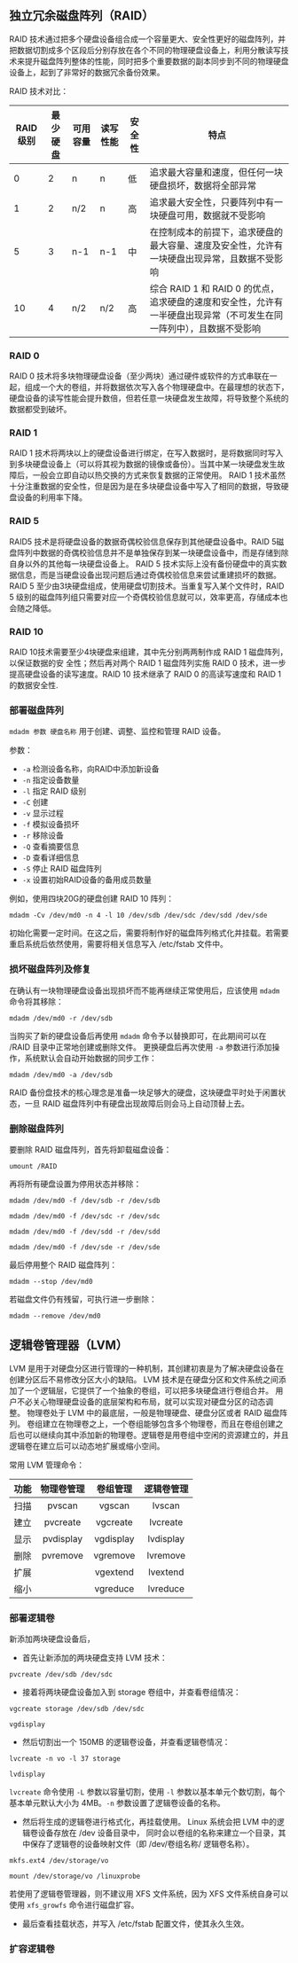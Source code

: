 ## 独立冗余磁盘阵列（RAID）
RAID 技术通过把多个硬盘设备组合成一个容量更大、安全性更好的磁盘阵列，并把数据切割成多个区段后分别存放在各个不同的物理硬盘设备上，利用分散读写技术来提升磁盘阵列整体的性能，同时把多个重要数据的副本同步到不同的物理硬盘设备上，起到了非常好的数据冗余备份效果。

RAID 技术对比：

|RAID级别|最少硬盘|可用容量|读写性能|安全性|特点|
|---|---|---|---|---|---|
|0|2|n|n|低|追求最大容量和速度，但任何一块硬盘损坏，数据将全部异常|
|1|2|n/2|n|高|追求最大安全性，只要阵列中有一块硬盘可用，数据就不受影响|
|5|3|n-1|n-1|中|在控制成本的前提下，追求硬盘的最大容量、速度及安全性，允许有一块硬盘出现异常，且数据不受影响|
|10|4|n/2|n/2|高|综合 RAID 1 和 RAID 0 的优点，追求硬盘的速度和安全性，允许有一半硬盘出现异常（不可发生在同一阵列中），且数据不受影响|

### RAID 0
RAID 0 技术将多块物理硬盘设备（至少两块）通过硬件或软件的方式串联在一起，组成一个大的卷组，并将数据依次写入各个物理硬盘中。在最理想的状态下，硬盘设备的读写性能会提升数倍，但若任意一块硬盘发生故障，将导致整个系统的数据都受到破坏。

### RAID 1
RAID 1 技术将两块以上的硬盘设备进行绑定，在写入数据时，是将数据同时写入到多块硬盘设备上（可以将其视为数据的镜像或备份）。当其中某一块硬盘发生故障后，一般会立即自动以热交换的方式来恢复数据的正常使用。
RAID 1 技术虽然十分注重数据的安全性，但是因为是在多块硬盘设备中写入了相同的数据，导致硬盘设备的利用率下降。

### RAID 5
RAID5 技术是将硬盘设备的数据奇偶校验信息保存到其他硬盘设备中。RAID 5磁盘阵列中数据的奇偶校验信息并不是单独保存到某一块硬盘设备中，而是存储到除自身以外的其他每一块硬盘设备上。
RAID 5 技术实际上没有备份硬盘中的真实数据信息，而是当硬盘设备出现问题后通过奇偶校验信息来尝试重建损坏的数据。
RAID 5 至少由3块硬盘组成，使用硬盘切割技术。当重复写入某个文件时，RAID 5 级别的磁盘阵列组只需要对应一个奇偶校验信息就可以，效率更高，存储成本也会随之降低。

### RAID 10
RAID 10技术需要至少4块硬盘来组建，其中先分别两两制作成 RAID 1 磁盘阵列，以保证数据的安 全性；然后再对两个 RAID 1 磁盘阵列实施 RAID 0 技术，进一步提高硬盘设备的读写速度。RAID 10 技术继承了 RAID 0 的高读写速度和 RAID 1 的数据安全性.

### 部署磁盘阵列
`mdadm 参数 硬盘名称`
用于创建、调整、监控和管理 RAID 设备。

参数：
- `-a` 检测设备名称，向RAID中添加新设备
- `-n` 指定设备数量
- `-l` 指定 RAID 级别
- `-C` 创建
- `-v` 显示过程
- `-f` 模拟设备损坏
- `-r` 移除设备
- `-Q` 查看摘要信息
- `-D` 查看详细信息
- `-S` 停止 RAID 磁盘阵列
- `-x` 设置初始RAID设备的备用成员数量 

例如，使用四块20G的硬盘创建 RAID 10 阵列：
```Shell
mdadm -Cv /dev/md0 -n 4 -l 10 /dev/sdb /dev/sdc /dev/sdd /dev/sde
```
初始化需要一定时间。在这之后，需要将制作好的磁盘阵列格式化并挂载。若需要重启系统后依然使用，需要将相关信息写入 /etc/fstab 文件中。

### 损坏磁盘阵列及修复
在确认有一块物理硬盘设备出现损坏而不能再继续正常使用后，应该使用 `mdadm` 命令将其移除：
```Shell
mdadm /dev/md0 -r /dev/sdb
```
当购买了新的硬盘设备后再使用 `mdadm` 命令予以替换即可，在此期间可以在 /RAID 目录中正常地创建或删除文件。
更换硬盘后再次使用 `-a` 参数进行添加操作，系统默认会自动开始数据的同步工作：
```Shell
mdadm /dev/md0 -a /dev/sdb
```

RAID 备份盘技术的核心理念是准备一块足够大的硬盘，这块硬盘平时处于闲置状态，一旦 RAID 磁盘阵列中有硬盘出现故障后则会马上自动顶替上去。

### 删除磁盘阵列
要删除 RAID 磁盘阵列，首先将卸载磁盘设备：
```Shell
umount /RAID
```
再将所有硬盘设置为停用状态并移除：
```Shell
mdadm /dev/md0 -f /dev/sdb -r /dev/sdb

mdadm /dev/md0 -f /dev/sdc -r /dev/sdc

mdadm /dev/md0 -f /dev/sdd -r /dev/sdd

mdadm /dev/md0 -f /dev/sde -r /dev/sde
```
最后停用整个 RAID 磁盘阵列：
```Shell
mdadm --stop /dev/md0
```
若磁盘文件仍有残留，可执行进一步删除：
```Shell
mdadm --remove /dev/md0
```



## 逻辑卷管理器（LVM）
LVM 是用于对硬盘分区进行管理的一种机制，其创建初衷是为了解决硬盘设备在创建分区后不易修改分区大小的缺陷。
LVM 技术是在硬盘分区和文件系统之间添加了一个逻辑层，它提供了一个抽象的卷组，可以把多块硬盘进行卷组合并。 用户不必关心物理硬盘设备的底层架构和布局，就可以实现对硬盘分区的动态调 整。
物理卷处于 LVM 中的最底层，一般是物理硬盘、硬盘分区或者 RAID 磁盘阵列。 卷组建立在物理卷之上，一个卷组能够包含多个物理卷，而且在卷组创建之后也可以继续向其中添加新的物理卷。逻辑卷是用卷组中空闲的资源建立的，并且逻辑卷在建立后可以动态地扩展或缩小空间。

常用 LVM 管理命令：

|功能|物理卷管理|卷组管理|逻辑卷管理|
|:---:|:---:|:---:|:---:|
|扫描|pvscan|vgscan|lvscan|
|建立|pvcreate|vgcreate|lvcreate|
|显示|pvdisplay|vgdisplay|lvdisplay|
|删除|pvremove|vgremove|lvremove|
|扩展||vgextend|lvextend|
|缩小||vgreduce|lvreduce|

### 部署逻辑卷
新添加两块硬盘设备后，
- 首先让新添加的两块硬盘支持 LVM 技术：
```Shell
pvcreate /dev/sdb /dev/sdc
```
- 接着将两块硬盘设备加入到 storage 卷组中，并查看卷组情况：
```Shell
vgcreate storage /dev/sdb /dev/sdc

vgdisplay
```
- 然后切割出一个 150MB 的逻辑卷设备，并查看逻辑卷情况：
```Shell
lvcreate -n vo -l 37 storage

lvdisplay
```
`lvcreate` 命令使用 `-L` 参数以容量切割，使用 `-l` 参数以基本单元个数切割，每个基本单元默认大小为 4MB。`-n` 参数设置了逻辑卷设备的名称。
- 然后将生成的逻辑卷进行格式化，再挂载使用。
Linux 系统会把 LVM 中的逻辑卷设备存放在 /dev 设备目录中， 同时会以卷组的名称来建立一个目录，其中保存了逻辑卷的设备映射文件（即 /dev/卷组名称/ 逻辑卷名称）。
```Shell
mkfs.ext4 /dev/storage/vo

mount /dev/storage/vo /linuxprobe
```
若使用了逻辑卷管理器，则不建议用 XFS 文件系统，因为 XFS 文件系统自身可以使用 `xfs_growfs` 命令进行磁盘扩容。
- 最后查看挂载状态，并写入 /etc/fstab 配置文件，使其永久生效。

### 扩容逻辑卷





